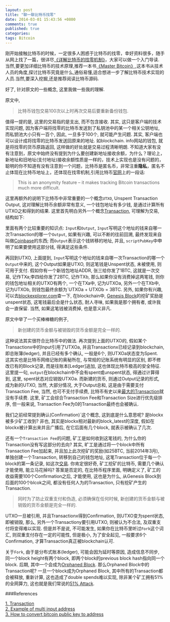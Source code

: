 ```yaml
---
layout: post
title: "聊一聊比特币找零"
date: 2014-03-01 15:43:56 +0800
comments: true
published: true
categories: 
tags: Bitcoin
---
```


刚开始接触比特币的时候，一定很多人困惑于比特币的找零，幸好资料很多，随手从网上找了一篇，很详尽[《详解比特币的找零机制》](http://jingyan.baidu.com/article/19192ad84bcd54e53e570729.html)，大家可以做一个入门导读. 当然,要更加详细比特币的技术原理,推荐一本书[《Master Bitcoin》](http://files.brendafernandez.com/Mastering%20Bitcoin/Mastering%20Bitcoin.pdf),这本书从技术人员的角度,探讨比特币究竟是什么,通俗易懂,适合想进一步了解比特币技术实现的人员.当然,要深入挖掘,还是推荐阅读比特币源码.

好了, 针对原文的一些概念, 这里我做一些我的理解. 

原文中, 

>比特币钱包交易100次以上时再次交易后要重新备份钱包. 

值得一提的是, 这里的交易指的是支出, 而不包含接收. 其实, 这只是客户端的技术实现问题, 因为客户端将找零的比特币发送到了私钥池中的某一个相关公钥地址, 而私钥池大小只有一百个, 因此, 一旦多于100个, 就可能产生问题. 其实, 客户端也可以设计成将找零的比特币发送回原来的地址. 如blockchain. info网站的钱包, 就是将找零的货币原路返回, 这样做的好处就是交易过程清晰明朗. 不知道大家有没有注意到，原文中始终没有提到为什么要创建新地址接收余额，为什么？理论上，新地址和旧地址(支付地址)接收余额性质是一样的，技术上实现也是没有问题的，聪明的你不知道有没有注意到一个问题，比特币是匿名币，非常注重**隐私**，匿名不止体现在比特币地址上，还体现在找零机制,引用比特币[官网](https://en.bitcoin.it/wiki/Securing_your_wallet)上的一段话:

>This is an anonymity feature – it makes tracking Bitcoin transactions much more difficult.

<!-- more -->

这里再额外的说明下比特币中非常重要的一个概念`UTXO`, Unspent Transaction Output, 这对理解比特币余额非常有意义, 一个钱包地址有多少钱, 是通过计算所有UTXO之和得到的结果. 这里首先明白另外一个概念[Transaction](https://en.bitcoin.it/wiki/Transaction), 可理解为交易, 结构如下:

<script src="https://code.csdn.net/snippets/680184.js"></script>

里面有两个比较重要的知识点: `Input`和`Output`, `Input`写明这个地址的钱来自哪一次Transaction的哪一个`Output`, 如果有兴趣, 可以不断的往前回溯, 最终发现来自叫做[Coinbase](https://en.bitcoin.it/wiki/Coinbase)的东西; 而`Output`表示这个钱转移的地址, 并且, `scriptPubKey`中申明了如果要使用这部分钱, 得满足这些条件. 

再回到UTXO, 上面提到, `Input`写明这个地址的钱来自哪一次Transaction的哪一个`Output`中来的, 这个Output如果是UTXO, 则这笔钱是Unspent状态, 未被使用, 则可用于支付. 假如你有一个新钱包地址ADDR, 张三给你发了1BTC, 这就是一次交易, 记作TXa;李四给你发了2BTC, 记作TXb, 那么如果你没有消费掉这两笔钱, 则你的钱包地址相关的UTXO有两个, 一个在TXa中, 记为UTXOa, 另外一个在TXb中, 记为UTXOb, 则钱包最终余额为`UTXOa + UTXOb = 3BTC. 另外, 如果你有兴趣, 可以去[blockexplorer.com](blockexplorer.com)查一下, 在blockchain中, [Genesis Block](http://blockexplorer.com/block/000000000019d6689c085ae165831e934ff763ae46a2a6c172b3f1b60a8ce26f)的挖矿奖励是unspent状态, 这笔钱最后会是什么状态, 耐人寻味, 如果我是那个拥有者, 或许我会一直保留. 当然, 如果这笔钱被消费掉, 也是意义非凡. 

原文中举了一个买棒棒糖的例子, 

>新创建的货币金额与被销毁的货币金额是完全一样的. 

这种说法其实很符合比特币中的做法. 再次提到上面的UTXO的, 假如某个Transactionx中的Input引用了UTXOa, 并且Transactionx已经记录到blockchain, 即总账簿(ledger), 并且已经有多个确认, 一般是6个, 则UTXOa状态变为Spent.　这其实也是比特币网络记账的奥秘所在, 与常规的记账系统有明显的区别, 即不修改已有的Block记录, 而是往账本[Ledger]追加, 这也体现比特币极高的安全特征. 这里提一句, `output`在blockchain中不会有spent或unspent状态, 得通过计算得到, 这里, spent状态对应销毁UTXOa. 而新建的货币, 则通过Output记录的形式, 成为新的UTXO, 当然, 大部分情况, 大于Output总和, 这是由于需要支付Transaction Fee, 当然, 也可不支付手续费, 比特币有史以来[最大的Transaction](https://blockchain.info/tx/1c12443203a48f42cdf7b1acee5b4b1c1fedc144cb909a3bf5edbffafb0cd204)就没有手续费. 这里, 矿工会综合Transaction Fee和Transaction Size进行优先级排序, 但一般来说, Transaction Fee为0的Transaction最终也会被确认. 

我们之前经常提到确认(Confirmation)`这个概念, 这到底是什么意思呢? 是blockx被多少矿工收到? 非也, 其实是blockx相对最新的block_latest的深度, 假如在blockx被计算出来并且广播后, 在它后面有几个block, 就表示被确认了几次. 

还有一个`Transaction Fee`的问题, 矿工是如何收到这笔钱的, 为什么你的Transaction没有写这部分的去向? 其实, 旷工是通过将一个block中所有Transaction Fee加起来, 并且加上此次挖矿的奖励(如25BTC, 当前2014年3月), 单独创建一个Transaction, 转移到自己的钱包地址, 这笔Transaction位于每一个block的第一条记录, 如这次[交易](http://blockexplorer.com/block/0000000000000000bc7b8f8b4a60aeb73c05de005797af3b78e84d61c93f3d15). 你肯定很好奇, 矿工挖矿的比特币, 需要几个确认才能使用, 能立马花掉吗? 答案是否定的, 在比特币程序里面, 明确定义了, 矿工的收益需要100个Confirmation之后, 才能使用, 这也是为什么, 从Genesis Block到后面的100个blcok之间, 都没有任何人为的Transaction, 只有挖矿产生的Transaction. 

>同时为了防止双重支付和伪造, 必须确保在任何时候, 新创建的货币金额与被销毁的货币金额是完全一样的. 

UTXO一旦被引用, 并且Transactionx得到Confirmation, 则UTXO变为spent状态, 即被销毁, 那么, 另外一个Transactiony要引用UTXO, 则被认为不合法, 及双重支付将变得难以实现. 但是并不是说, 不可能发生, 如果你在比特币里听过`Fork`这个词汇, 则双重支付存在一定的可能性, 但是极小, 为了安全起见, 一般要求6个Confirmation, 才算Transaction真正被blockchain认可. 

关于`Fork`, 由于是分布式账本(ledger), 可能会因为延时等原因, 造成信息不同步, 同一个block height有两个block, 即两个block的previous block hash指向同一个block. 后期, 其中一个会成为[Orphaned Block](https://blockchain.info/orphaned-blocks). 那么Orphaned Block中的Transaction呢? 一旦一个block成为Orphaned Block, 其中所有的Transaction都会被释放, 重新计算, 这也造成了double spends难以实现, 除非某个矿工拥有51%的全网算力, 这也就是我们常说的[51% Attack](http://learncryptography.com/51-attack/). 

###References

[1. Transaction](https://en.bitcoin.it/wiki/Transaction)  
[2. Example of multi input address](https://blockchain.info/tx/9da25d3d2ad74e264bcaf4c1cbd810799e9da36d061eceaeb2b1da1fbd0924e2)  
[3. How to convert bitcoin public key to address](http://gobittest.appspot.com/Address)
